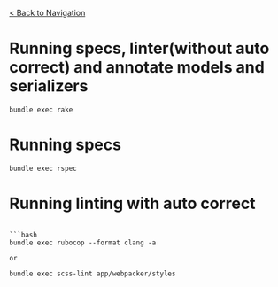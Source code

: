 [< Back to Navigation](../README.md)

# Running specs, linter(without auto correct) and annotate models and serializers
```
bundle exec rake
```

# Running specs
```
bundle exec rspec
```


# Running linting with auto correct
```

```bash
bundle exec rubocop --format clang -a

or

bundle exec scss-lint app/webpacker/styles
```
